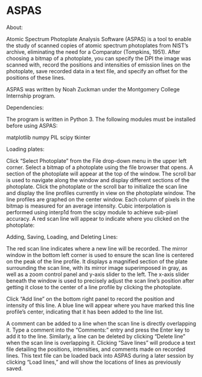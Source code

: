 # ASPAS

About:

Atomic Spectrum Photoplate Analysis Software (ASPAS) is a tool to enable the study of scanned
copies of atomic spectrum photoplates from NIST’s archive, eliminating the need for a Comparator
(Tompkins, 1951). After choosing a bitmap of a photoplate, you can specify the DPI the image
was scanned with, record the positions and intensities of emission lines on the photoplate, save
recorded data in a text file, and specify an offset for the positions of these lines.

ASPAS was written by Noah Zuckman under the Montgomery College Internship program.

Dependencies:

The program is written in Python 3. The following modules must be installed before using ASPAS:

 matplotlib
 numpy
 PIL
 scipy
 tkinter

Loading plates:

Click “Select Photoplate” from the File drop-down menu in the upper left corner.
Select a bitmap of a photoplate using the file browser that opens. A section of the photoplate will
appear at the top of the window. The scroll bar is used to navigate along the window and display
different sections of the photoplate. Click the photoplate or the scroll bar to initialize the scan
line and display the line profiles currently in view on the photoplate window. The line profiles are
graphed on the center window. Each column of pixels in the bitmap is measured for an average
intensity. Cubic interpolation is performed using interp1d from the scipy module to achieve
sub-pixel accuracy. A red scan line will appear to indicate where you clicked on the photoplate:

Adding, Saving, Loading, and Deleting Lines:

The red scan line indicates where a new line will be recorded. The mirror window in the bottom
left corner is used to ensure the scan line is centered on the peak of the line profile. It displays
a magnified section of the plate surrounding the scan line, with its mirror image superimposed in
gray, as well as a zoom control panel and y-axis slider to the left. The x-axis slider beneath the
window is used to precisely adjust the scan line’s position after getting it close to the center of a
line profile by clicking the photoplate.

Click “Add line” on the bottom right panel to record the position and intensity of this line. A
blue line will appear where you have marked this line profile’s center, indicating that it has been
added to the line list.

A comment can be added to a line when the scan line is directly overlapping it. Type a comment
into the “Comments:” entry and press the Enter key to add it to the line. Similarly, a line can be
deleted by clicking “Delete line” when the scan line is overlapping it. Clicking “Save lines” will
produce a text file detailing the positions, intensities, and comments made on recorded lines. This
text file can be loaded back into ASPAS during a later session by clicking “Load lines,” and will
show the locations of lines as previously saved.
